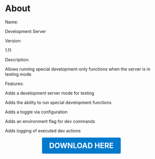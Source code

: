# About

Name:

Development Server

Version:

1.11

Description:

Allows running special development-only functions when the server is in testing mode.

Features:

Adds a development server mode for testing

Adds the ability to run special development functions

Adds a toggle via configuration

Adds an environment flag for dev commands

Adds logging of executed dev actions

<p align="center"><a href="https://github.com/LiliaFramework/Modules/raw/refs/heads/gh-pages/developmentserver.zip" style="display:inline-block;padding:12px 24px;font-size:1.5rem;font-weight:bold;text-decoration:none;color:#fff;background-color:var(--md-primary-fg-color,#007acc);border-radius:4px;">DOWNLOAD HERE</a></p>